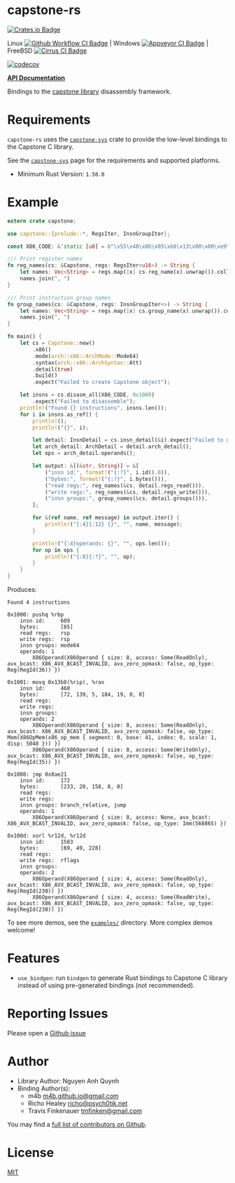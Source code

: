 # capstone-rs

[![Crates.io Badge](https://img.shields.io/crates/v/capstone.svg)](https://crates.io/crates/capstone)

Linux [![Github Workflow CI Badge](https://github.com/capstone-rust/capstone-rs/actions/workflows/main.yml/badge.svg)](https://github.com/capstone-rust/capstone-rs/actions)
|
Windows [![Appveyor CI Badge](https://ci.appveyor.com/api/projects/status/github/capstone-rust/capstone-rs?svg=true&branch=master)](https://ci.appveyor.com/project/tmfink/capstone-rs)
|
FreeBSD [![Cirrus CI Badge](https://api.cirrus-ci.com/github/capstone-rust/capstone-rs.svg)](https://cirrus-ci.com/github/capstone-rust/capstone-rs)

[![codecov](https://codecov.io/gh/capstone-rust/capstone-rs/branch/master/graph/badge.svg)](https://codecov.io/gh/capstone-rust/capstone-rs)


 **[API Documentation](https://docs.rs/capstone/)**


Bindings to the [capstone library][upstream] disassembly framework.


# Requirements

`capstone-rs` uses the [`capstone-sys`](capstone-sys) crate to provide the low-level bindings to the Capstone C library.

See the [`capstone-sys`](capstone-sys) page for the requirements and supported platforms.

* Minimum Rust Version: `1.50.0`

# Example

<!-- START: code_sample -->
```rust
extern crate capstone;

use capstone::{prelude::*, RegsIter, InsnGroupIter};

const X86_CODE: &'static [u8] = b"\x55\x48\x8b\x05\xb8\x13\x00\x00\xe9\x14\x9e\x08\x00\x45\x31\xe4";

/// Print register names
fn reg_names(cs: &Capstone, regs: RegsIter<u16>) -> String {
    let names: Vec<String> = regs.map(|x| cs.reg_name(x).unwrap()).collect();
    names.join(", ")
}

/// Print instruction group names
fn group_names(cs: &Capstone, regs: InsnGroupIter<>) -> String {
    let names: Vec<String> = regs.map(|x| cs.group_name(x).unwrap()).collect();
    names.join(", ")
}

fn main() {
    let cs = Capstone::new()
        .x86()
        .mode(arch::x86::ArchMode::Mode64)
        .syntax(arch::x86::ArchSyntax::Att)
        .detail(true)
        .build()
        .expect("Failed to create Capstone object");

    let insns = cs.disasm_all(X86_CODE, 0x1000)
        .expect("Failed to disassemble");
    println!("Found {} instructions", insns.len());
    for i in insns.as_ref() {
        println!();
        println!("{}", i);

        let detail: InsnDetail = cs.insn_detail(&i).expect("Failed to get insn detail");
        let arch_detail: ArchDetail = detail.arch_detail();
        let ops = arch_detail.operands();

        let output: &[(&str, String)] = &[
            ("insn id:", format!("{:?}", i.id().0)),
            ("bytes:", format!("{:?}", i.bytes())),
            ("read regs:", reg_names(&cs, detail.regs_read())),
            ("write regs:", reg_names(&cs, detail.regs_write())),
            ("insn groups:", group_names(&cs, detail.groups())),
        ];

        for &(ref name, ref message) in output.iter() {
            println!("{:4}{:12} {}", "", name, message);
        }

        println!("{:4}operands: {}", "", ops.len());
        for op in ops {
            println!("{:8}{:?}", "", op);
        }
    }
}
```
<!-- END: code_sample -->

Produces:

```
Found 4 instructions

0x1000: pushq %rbp
    insn id:     609
    bytes:       [85]
    read regs:   rsp
    write regs:  rsp
    insn groups: mode64
    operands: 1
        X86Operand(X86Operand { size: 8, access: Some(ReadOnly), avx_bcast: X86_AVX_BCAST_INVALID, avx_zero_opmask: false, op_type: Reg(RegId(36)) })

0x1001: movq 0x13b8(%rip), %rax
    insn id:     460
    bytes:       [72, 139, 5, 184, 19, 0, 0]
    read regs:
    write regs:
    insn groups:
    operands: 2
        X86Operand(X86Operand { size: 8, access: Some(ReadOnly), avx_bcast: X86_AVX_BCAST_INVALID, avx_zero_opmask: false, op_type: Mem(X86OpMem(x86_op_mem { segment: 0, base: 41, index: 0, scale: 1, disp: 5048 })) })
        X86Operand(X86Operand { size: 8, access: Some(WriteOnly), avx_bcast: X86_AVX_BCAST_INVALID, avx_zero_opmask: false, op_type: Reg(RegId(35)) })

0x1008: jmp 0x8ae21
    insn id:     172
    bytes:       [233, 20, 158, 8, 0]
    read regs:
    write regs:
    insn groups: branch_relative, jump
    operands: 1
        X86Operand(X86Operand { size: 8, access: None, avx_bcast: X86_AVX_BCAST_INVALID, avx_zero_opmask: false, op_type: Imm(568865) })

0x100d: xorl %r12d, %r12d
    insn id:     1503
    bytes:       [69, 49, 228]
    read regs:
    write regs:  rflags
    insn groups:
    operands: 2
        X86Operand(X86Operand { size: 4, access: Some(ReadOnly), avx_bcast: X86_AVX_BCAST_INVALID, avx_zero_opmask: false, op_type: Reg(RegId(230)) })
        X86Operand(X86Operand { size: 4, access: Some(ReadWrite), avx_bcast: X86_AVX_BCAST_INVALID, avx_zero_opmask: false, op_type: Reg(RegId(230)) })
```

To see more demos, see the [`examples/`](capstone-rs/examples) directory.
More complex demos welcome!

# Features

- `use_bindgen`: run `bindgen` to generate Rust bindings to Capstone C library
  instead of using pre-generated bindings (not recommended).

# Reporting Issues

Please open a [Github issue](https://github.com/capstone-rust/capstone-rs/issues)

# Author

- Library Author: Nguyen Anh Quynh
- Binding Author(s):
    - m4b <m4b.github.io@gmail.com>
    - Richo Healey <richo@psych0tik.net>
    - Travis Finkenauer <tmfinken@gmail.com>

You may find a [full list of contributors on Github](https://github.com/capstone-rust/capstone-rs/graphs/contributors).

# License

[MIT](capstone-rs/LICENSE)

[upstream]: https://www.capstone-engine.org/

